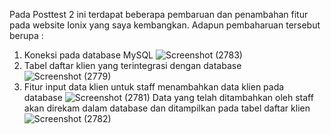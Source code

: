 Pada Posttest 2 ini terdapat beberapa pembaruan dan penambahan fitur pada website Ionix yang saya kembangkan.
Adapun pembaharuan tersebut berupa    :
1. Koneksi pada database MySQL
   ![Screenshot (2783)](https://github.com/SelamatRiyandi/possttest2_framework/assets/120239011/36b6fcaf-0cd2-4e91-9ff1-5a8fcb44c3ac)
3. Tabel daftar klien yang terintegrasi dengan database
   ![Screenshot (2779)](https://github.com/SelamatRiyandi/possttest2_framework/assets/120239011/30963d11-e692-41f0-ae82-058fa778d0cb)
4. Fitur input data klien untuk staff menambahkan data klien pada database
   ![Screenshot (2781)](https://github.com/SelamatRiyandi/possttest2_framework/assets/120239011/98383537-d08f-40a4-aa97-9781a95c5aae)
   Data yang telah ditambahkan oleh staff akan direkam dalam database dan ditampilkan pada tabel daftar klien
   ![Screenshot (2782)](https://github.com/SelamatRiyandi/possttest2_framework/assets/120239011/6e6ba59d-2155-448f-8159-d2f20f6b24b4)
